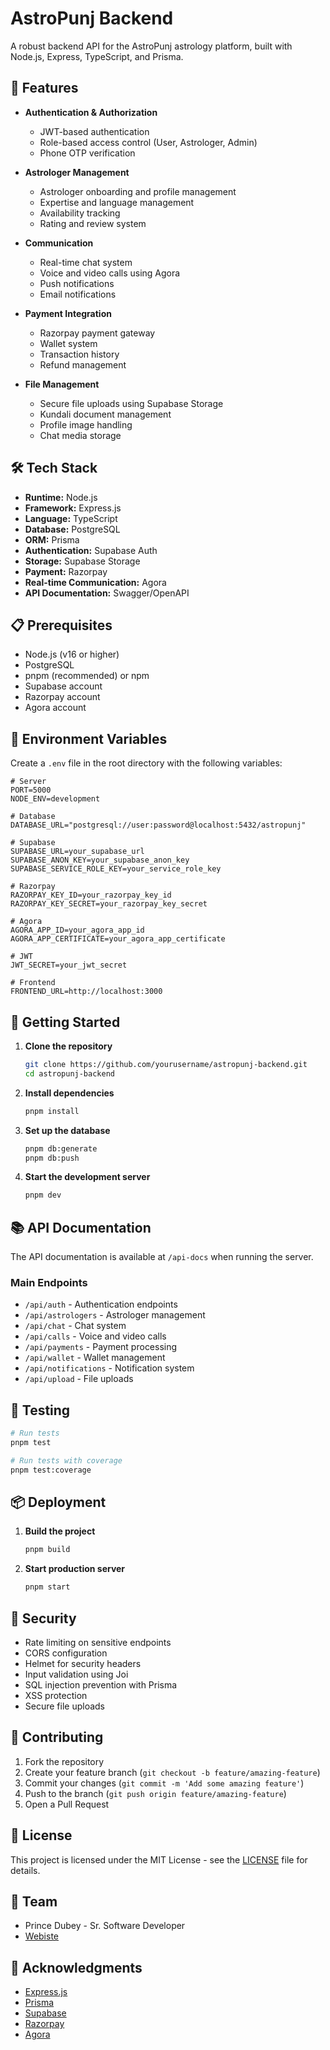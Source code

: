 # AstroPunj Backend

A robust backend API for the AstroPunj astrology platform, built with Node.js, Express, TypeScript, and Prisma.

## 🚀 Features

- **Authentication & Authorization**
  - JWT-based authentication
  - Role-based access control (User, Astrologer, Admin)
  - Phone OTP verification

- **Astrologer Management**
  - Astrologer onboarding and profile management
  - Expertise and language management
  - Availability tracking
  - Rating and review system

- **Communication**
  - Real-time chat system
  - Voice and video calls using Agora
  - Push notifications
  - Email notifications

- **Payment Integration**
  - Razorpay payment gateway
  - Wallet system
  - Transaction history
  - Refund management

- **File Management**
  - Secure file uploads using Supabase Storage
  - Kundali document management
  - Profile image handling
  - Chat media storage

## 🛠 Tech Stack

- **Runtime:** Node.js
- **Framework:** Express.js
- **Language:** TypeScript
- **Database:** PostgreSQL
- **ORM:** Prisma
- **Authentication:** Supabase Auth
- **Storage:** Supabase Storage
- **Payment:** Razorpay
- **Real-time Communication:** Agora
- **API Documentation:** Swagger/OpenAPI

## 📋 Prerequisites

- Node.js (v16 or higher)
- PostgreSQL
- pnpm (recommended) or npm
- Supabase account
- Razorpay account
- Agora account

## 🔧 Environment Variables

Create a `.env` file in the root directory with the following variables:

```env
# Server
PORT=5000
NODE_ENV=development

# Database
DATABASE_URL="postgresql://user:password@localhost:5432/astropunj"

# Supabase
SUPABASE_URL=your_supabase_url
SUPABASE_ANON_KEY=your_supabase_anon_key
SUPABASE_SERVICE_ROLE_KEY=your_service_role_key

# Razorpay
RAZORPAY_KEY_ID=your_razorpay_key_id
RAZORPAY_KEY_SECRET=your_razorpay_key_secret

# Agora
AGORA_APP_ID=your_agora_app_id
AGORA_APP_CERTIFICATE=your_agora_app_certificate

# JWT
JWT_SECRET=your_jwt_secret

# Frontend
FRONTEND_URL=http://localhost:3000
```

## 🚀 Getting Started

1. **Clone the repository**
   ```bash
   git clone https://github.com/yourusername/astropunj-backend.git
   cd astropunj-backend
   ```

2. **Install dependencies**
   ```bash
   pnpm install
   ```

3. **Set up the database**
   ```bash
   pnpm db:generate
   pnpm db:push
   ```

4. **Start the development server**
   ```bash
   pnpm dev
   ```

## 📚 API Documentation

The API documentation is available at `/api-docs` when running the server.

### Main Endpoints

- `/api/auth` - Authentication endpoints
- `/api/astrologers` - Astrologer management
- `/api/chat` - Chat system
- `/api/calls` - Voice and video calls
- `/api/payments` - Payment processing
- `/api/wallet` - Wallet management
- `/api/notifications` - Notification system
- `/api/upload` - File uploads

## 🧪 Testing

```bash
# Run tests
pnpm test

# Run tests with coverage
pnpm test:coverage
```

## 📦 Deployment

1. **Build the project**
   ```bash
   pnpm build
   ```

2. **Start production server**
   ```bash
   pnpm start
   ```

## 🔐 Security

- Rate limiting on sensitive endpoints
- CORS configuration
- Helmet for security headers
- Input validation using Joi
- SQL injection prevention with Prisma
- XSS protection
- Secure file uploads

## 🤝 Contributing

1. Fork the repository
2. Create your feature branch (`git checkout -b feature/amazing-feature`)
3. Commit your changes (`git commit -m 'Add some amazing feature'`)
4. Push to the branch (`git push origin feature/amazing-feature`)
5. Open a Pull Request

## 📝 License

This project is licensed under the MIT License - see the [LICENSE](LICENSE) file for details.

## 👥 Team

- Prince Dubey - Sr. Software Developer
- [Webiste](https://princedubey.com/)


## 🙏 Acknowledgments

- [Express.js](https://expressjs.com/)
- [Prisma](https://www.prisma.io/)
- [Supabase](https://supabase.io/)
- [Razorpay](https://razorpay.com/)
- [Agora](https://www.agora.io/)
